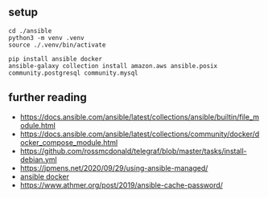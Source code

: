 ## setup
```
cd ./ansible
python3 -m venv .venv
source ./.venv/bin/activate

pip install ansible docker
ansible-galaxy collection install amazon.aws ansible.posix community.postgresql community.mysql
```

## further reading
* https://docs.ansible.com/ansible/latest/collections/ansible/builtin/file_module.html
* https://docs.ansible.com/ansible/latest/collections/community/docker/docker_compose_module.html
* https://github.com/rossmcdonald/telegraf/blob/master/tasks/install-debian.yml
* https://jpmens.net/2020/09/29/using-ansible-managed/
* [ansible docker](https://github.com/geerlingguy/ansible-role-docker)
* https://www.athmer.org/post/2019/ansible-cache-password/

